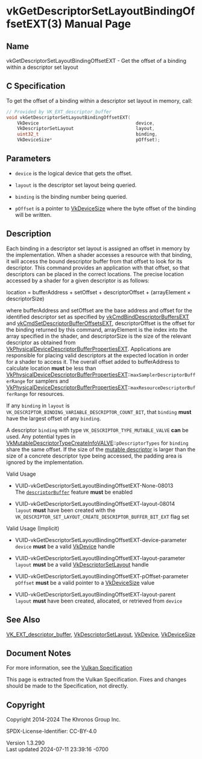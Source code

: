 # vkGetDescriptorSetLayoutBindingOffsetEXT(3) Manual Page

## Name

vkGetDescriptorSetLayoutBindingOffsetEXT - Get the offset of a binding
within a descriptor set layout



## <a href="#_c_specification" class="anchor"></a>C Specification

To get the offset of a binding within a descriptor set layout in memory,
call:

``` c
// Provided by VK_EXT_descriptor_buffer
void vkGetDescriptorSetLayoutBindingOffsetEXT(
    VkDevice                                    device,
    VkDescriptorSetLayout                       layout,
    uint32_t                                    binding,
    VkDeviceSize*                               pOffset);
```

## <a href="#_parameters" class="anchor"></a>Parameters

- `device` is the logical device that gets the offset.

- `layout` is the descriptor set layout being queried.

- `binding` is the binding number being queried.

- `pOffset` is a pointer to [VkDeviceSize](https://registry.khronos.org/vulkan/specs/1.3-extensions/man/html/VkDeviceSize.html) where the
  byte offset of the binding will be written.

## <a href="#_description" class="anchor"></a>Description

Each binding in a descriptor set layout is assigned an offset in memory
by the implementation. When a shader accesses a resource with that
binding, it will access the bound descriptor buffer from that offset to
look for its descriptor. This command provides an application with that
offset, so that descriptors can be placed in the correct locations. The
precise location accessed by a shader for a given descriptor is as
follows:

  
location = bufferAddress + setOffset + descriptorOffset + (arrayElement
× descriptorSize)

where bufferAddress and setOffset are the base address and offset for
the identified descriptor set as specified by
[vkCmdBindDescriptorBuffersEXT](https://registry.khronos.org/vulkan/specs/1.3-extensions/man/html/vkCmdBindDescriptorBuffersEXT.html) and
[vkCmdSetDescriptorBufferOffsetsEXT](https://registry.khronos.org/vulkan/specs/1.3-extensions/man/html/vkCmdSetDescriptorBufferOffsetsEXT.html),
descriptorOffset is the offset for the binding returned by this command,
arrayElement is the index into the array specified in the shader, and
descriptorSize is the size of the relevant descriptor as obtained from
[VkPhysicalDeviceDescriptorBufferPropertiesEXT](https://registry.khronos.org/vulkan/specs/1.3-extensions/man/html/VkPhysicalDeviceDescriptorBufferPropertiesEXT.html).
Applications are responsible for placing valid descriptors at the
expected location in order for a shader to access it. The overall offset
added to bufferAddress to calculate location **must** be less than
[VkPhysicalDeviceDescriptorBufferPropertiesEXT](https://registry.khronos.org/vulkan/specs/1.3-extensions/man/html/VkPhysicalDeviceDescriptorBufferPropertiesEXT.html)::`maxSamplerDescriptorBufferRange`
for samplers and
[VkPhysicalDeviceDescriptorBufferPropertiesEXT](https://registry.khronos.org/vulkan/specs/1.3-extensions/man/html/VkPhysicalDeviceDescriptorBufferPropertiesEXT.html)::`maxResourceDescriptorBufferRange`
for resources.

If any `binding` in `layout` is
`VK_DESCRIPTOR_BINDING_VARIABLE_DESCRIPTOR_COUNT_BIT`, that `binding`
**must** have the largest offset of any `binding`.

A descriptor `binding` with type `VK_DESCRIPTOR_TYPE_MUTABLE_VALVE`
**can** be used. Any potential types in
[VkMutableDescriptorTypeCreateInfoVALVE](https://registry.khronos.org/vulkan/specs/1.3-extensions/man/html/VkMutableDescriptorTypeCreateInfoVALVE.html)::`pDescriptorTypes`
for `binding` share the same offset. If the size of the <a
href="https://registry.khronos.org/vulkan/specs/1.3-extensions/html/vkspec.html#descriptorsets-mutable"
target="_blank" rel="noopener">mutable descriptor</a> is larger than the
size of a concrete descriptor type being accessed, the padding area is
ignored by the implementation.

Valid Usage

- <a href="#VUID-vkGetDescriptorSetLayoutBindingOffsetEXT-None-08013"
  id="VUID-vkGetDescriptorSetLayoutBindingOffsetEXT-None-08013"></a>
  VUID-vkGetDescriptorSetLayoutBindingOffsetEXT-None-08013  
  The <a
  href="https://registry.khronos.org/vulkan/specs/1.3-extensions/html/vkspec.html#features-descriptorBuffer"
  target="_blank" rel="noopener"><code>descriptorBuffer</code></a>
  feature **must** be enabled

- <a href="#VUID-vkGetDescriptorSetLayoutBindingOffsetEXT-layout-08014"
  id="VUID-vkGetDescriptorSetLayoutBindingOffsetEXT-layout-08014"></a>
  VUID-vkGetDescriptorSetLayoutBindingOffsetEXT-layout-08014  
  `layout` **must** have been created with the
  `VK_DESCRIPTOR_SET_LAYOUT_CREATE_DESCRIPTOR_BUFFER_BIT_EXT` flag set

Valid Usage (Implicit)

- <a
  href="#VUID-vkGetDescriptorSetLayoutBindingOffsetEXT-device-parameter"
  id="VUID-vkGetDescriptorSetLayoutBindingOffsetEXT-device-parameter"></a>
  VUID-vkGetDescriptorSetLayoutBindingOffsetEXT-device-parameter  
  `device` **must** be a valid [VkDevice](https://registry.khronos.org/vulkan/specs/1.3-extensions/man/html/VkDevice.html) handle

- <a
  href="#VUID-vkGetDescriptorSetLayoutBindingOffsetEXT-layout-parameter"
  id="VUID-vkGetDescriptorSetLayoutBindingOffsetEXT-layout-parameter"></a>
  VUID-vkGetDescriptorSetLayoutBindingOffsetEXT-layout-parameter  
  `layout` **must** be a valid
  [VkDescriptorSetLayout](https://registry.khronos.org/vulkan/specs/1.3-extensions/man/html/VkDescriptorSetLayout.html) handle

- <a
  href="#VUID-vkGetDescriptorSetLayoutBindingOffsetEXT-pOffset-parameter"
  id="VUID-vkGetDescriptorSetLayoutBindingOffsetEXT-pOffset-parameter"></a>
  VUID-vkGetDescriptorSetLayoutBindingOffsetEXT-pOffset-parameter  
  `pOffset` **must** be a valid pointer to a
  [VkDeviceSize](https://registry.khronos.org/vulkan/specs/1.3-extensions/man/html/VkDeviceSize.html) value

- <a href="#VUID-vkGetDescriptorSetLayoutBindingOffsetEXT-layout-parent"
  id="VUID-vkGetDescriptorSetLayoutBindingOffsetEXT-layout-parent"></a>
  VUID-vkGetDescriptorSetLayoutBindingOffsetEXT-layout-parent  
  `layout` **must** have been created, allocated, or retrieved from
  `device`

## <a href="#_see_also" class="anchor"></a>See Also

[VK_EXT_descriptor_buffer](https://registry.khronos.org/vulkan/specs/1.3-extensions/man/html/VK_EXT_descriptor_buffer.html),
[VkDescriptorSetLayout](https://registry.khronos.org/vulkan/specs/1.3-extensions/man/html/VkDescriptorSetLayout.html),
[VkDevice](https://registry.khronos.org/vulkan/specs/1.3-extensions/man/html/VkDevice.html), [VkDeviceSize](https://registry.khronos.org/vulkan/specs/1.3-extensions/man/html/VkDeviceSize.html)

## <a href="#_document_notes" class="anchor"></a>Document Notes

For more information, see the <a
href="https://registry.khronos.org/vulkan/specs/1.3-extensions/html/vkspec.html#vkGetDescriptorSetLayoutBindingOffsetEXT"
target="_blank" rel="noopener">Vulkan Specification</a>

This page is extracted from the Vulkan Specification. Fixes and changes
should be made to the Specification, not directly.

## <a href="#_copyright" class="anchor"></a>Copyright

Copyright 2014-2024 The Khronos Group Inc.

SPDX-License-Identifier: CC-BY-4.0

Version 1.3.290  
Last updated 2024-07-11 23:39:16 -0700
